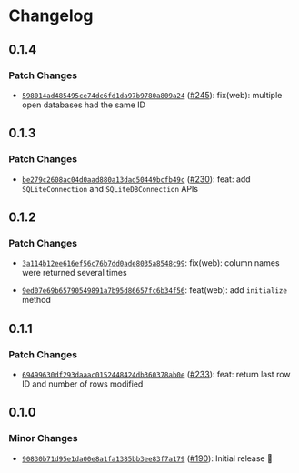 # Changelog

## 0.1.4

### Patch Changes

- [`598014ad485495ce74dc6fd1da97b9780a809a24`](https://github.com/capawesome-team/capacitor-plugins-sponsorware/commit/598014ad485495ce74dc6fd1da97b9780a809a24) ([#245](https://github.com/capawesome-team/capacitor-plugins-sponsorware/pull/245)): fix(web): multiple open databases had the same ID

## 0.1.3

### Patch Changes

- [`be279c2608ac04d0aad880a13dad50449bcfb49c`](https://github.com/capawesome-team/capacitor-plugins-sponsorware/commit/be279c2608ac04d0aad880a13dad50449bcfb49c) ([#230](https://github.com/capawesome-team/capacitor-plugins-sponsorware/pull/230)): feat: add `SQLiteConnection` and `SQLiteDBConnection` APIs

## 0.1.2

### Patch Changes

- [`3a114b12ee616ef56c76b7dd0ade8035a8548c99`](https://github.com/capawesome-team/capacitor-plugins-sponsorware/commit/3a114b12ee616ef56c76b7dd0ade8035a8548c99): fix(web): column names were returned several times

- [`9ed07e69b65790549891a7b95d86657fc6b34f56`](https://github.com/capawesome-team/capacitor-plugins-sponsorware/commit/9ed07e69b65790549891a7b95d86657fc6b34f56): feat(web): add `initialize` method

## 0.1.1

### Patch Changes

- [`69499630df293daaac0152448424db360378ab0e`](https://github.com/capawesome-team/capacitor-plugins-sponsorware/commit/69499630df293daaac0152448424db360378ab0e) ([#233](https://github.com/capawesome-team/capacitor-plugins-sponsorware/pull/233)): feat: return last row ID and number of rows modified

## 0.1.0

### Minor Changes

- [`90830b71d95e1da00e8a1fa1385bb3ee83f7a179`](https://github.com/capawesome-team/capacitor-plugins-sponsorware/commit/90830b71d95e1da00e8a1fa1385bb3ee83f7a179) ([#190](https://github.com/capawesome-team/capacitor-plugins-sponsorware/pull/190)): Initial release 🎉
